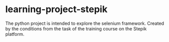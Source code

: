# learning-project-stepik
The python project is intended to explore the selenium framework. Created by the conditions from the task of the training course on the Stepik platform.
